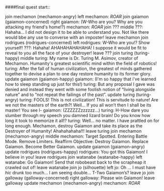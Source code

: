 ####final quest start::


join mechamon (mechamon-angry) left
mechamon: *ROAR*
join gaiamon (gaiamon-concerned) right
gaiamon: (W-Who are you? Why are you attacking my friend's home!?)
mechamon: *ROAR*
join ??? middle
???: Hahaha… I did not design it to be able to understand you. Not like there would bbe any use to converse with an imposter!
leave mechamon
join rodrigues (rodrigues-concerned) left
rodrigues: W-Who are you!? Show yourself!
???: Hahaha! AHAHAHAHAHAHA! I suppose it would be fit to reveal to you all the face of your destroyer!
leave ???
join turing (turing-happy) middle
turing: My name is Dr. Turing M. Asimov, creator of Mechamon. Humanity's greatest scientific mind within the field of robotics! 
turing: After the fall of human civilization, the greatest of minds gathered together to devise a plan to one day restore humanity to its former glory.
update gaiamon (gaiamon-happy)
gaiamon: (I'm so happy that i've learned how to sleep standing up just for this!) 
turing: But any proposal I gave was denied and instead they went with some foolish notion of “living alongside nature” and to “not repeat the failings of the past”. 
update turing (turing-angry)
turing: FOOLS! This is not civilization! This is servitude to nature! Are we not the masters of the earth?! Well… If you all won’t then I shall be its master! You see I-
gaiamon: (ZZZZZZzzzzzz…)
turing: H-How dare you slumber through my speech you damned lizard brain! Do you know how long it took to memorize it all!? 
turing: Well… no matter. I have prattled on for long enough. Mechamon, destroy Gaiamon and take its place as the Destroyer of Humanity! Ahahahahaha!!!
leave turing
join mechamon (mechamon-angry) middle
mechamon: Target Spotted. Entering Battle Mode. Remove Limiters. Reaffirm Objective: Destroy Gaiamon. Replace Gaiamon. Become Better Gaiamon.
update gaiamon (gaiamon-angry)
update rodrigues (rodrigues-happy)
rodrigues: You got this Gaiamon! I believe in you!
leave rodrigues
join watanabe (watanabe-happy) left
watanabe: Go Gaiamon! Send that robobeast back to the scrapheap it crawled out of! 
leave watanabe
join jo (silhouette) left
jo: Oh ... I must have *hic* drunk too much… I am seeing double… T-Two Gaiamon’s?
leave jo
join galloway (galloway-concerned) right
galloway: Please win Gaiamon!
leave galloway
update mechamon (mechamon-angry)
mechamon: *ROAR*